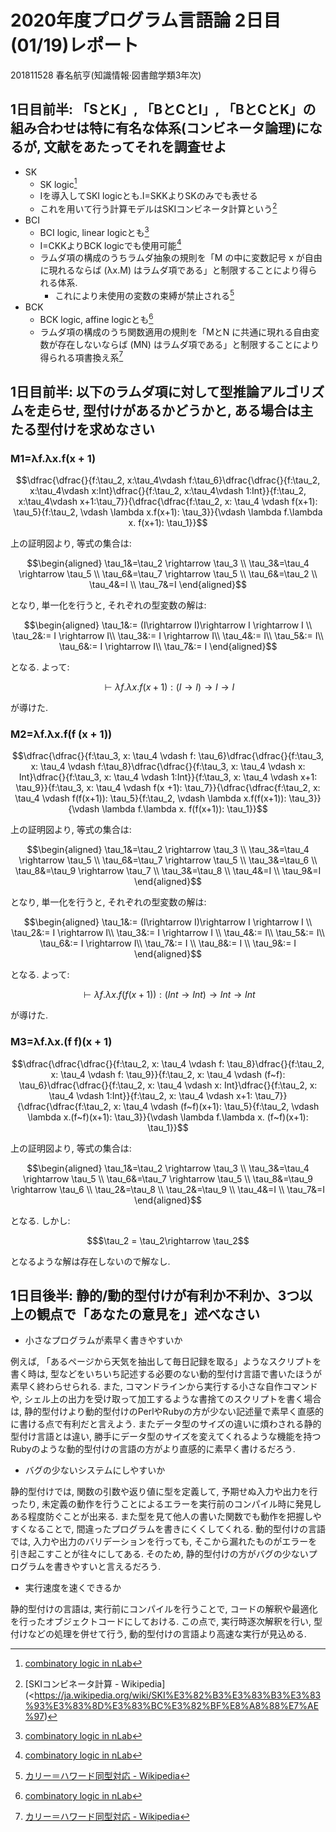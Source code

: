 # 2020年度プログラム言語論 2日目(01/19)レポート

201811528 春名航亨(知識情報‧図書館学類3年次)

## 1日目前半: 「SとK」, 「BとCとI」, 「BとCとK」の組み合わせは特に有名な体系(コンビネータ論理)になるが, 文献をあたってそれを調査せよ

- SK
  - SK logic[^1]
  - Iを導入してSKI logicとも.I=SKKよりSKのみでも表せる
  - これを用いて行う計算モデルはSKIコンビネータ計算という[^2]
- BCI
  - BCI logic, linear logicとも[^1]
  - I=CKKよりBCK logicでも使用可能[^1]
  - ラムダ項の構成のうちラムダ抽象の規則を「M の中に変数記号 x が自由に現れるならば (λx.M) はラムダ項である」と制限することにより得られる体系.
    - これにより未使用の変数の束縛が禁止される[^3]
- BCK
  - BCK logic, affine logicとも[^1]
  - ラムダ項の構成のうち関数適用の規則を「MとN に共通に現れる自由変数が存在しないならば (MN) はラムダ項である」と制限することにより得られる項書換え系[^3]

[^1]: [combinatory logic in nLab](https://ncatlab.org/nlab/show/combinatory+logic)
[^2]: [SKIコンビネータ計算 - Wikipedia](<https://ja.wikipedia.org/wiki/SKI%E3%82%B3%E3%83%B3%E3%83%93%E3%83%8D%E3%83%BC%E3%82%BF%E8%A8%88%E7%AE%97)
[^3]: [カリー＝ハワード同型対応 - Wikipedia](https://ja.wikipedia.org/wiki/%E3%82%AB%E3%83%AA%E3%83%BC%EF%BC%9D%E3%83%8F%E3%83%AF%E3%83%BC%E3%83%89%E5%90%8C%E5%9E%8B%E5%AF%BE%E5%BF%9C)

## 1日目前半: 以下のラムダ項に対して型推論アルゴリズムを走らせ, 型付けがあるかどうかと, ある場合は主たる型付けを求めなさい

### M1=λf.λx.f(x + 1)

```math
\dfrac{\dfrac{}{f:\tau_2, x:\tau_4\vdash f:\tau_6}\dfrac{\dfrac{}{f:\tau_2, x:\tau_4\vdash x:Int}\dfrac{}{f:\tau_2, x:\tau_4\vdash 1:Int}}{f:\tau_2, x:\tau_4\vdash x+1:\tau_7}}{\dfrac{\dfrac{f:\tau_2, x: \tau_4 \vdash f(x+1): \tau_5}{f:\tau_2, \vdash \lambda x.f(x+1): \tau_3}}{\vdash \lambda f.\lambda x. f(x+1): \tau_1}}
```

上の証明図より, 等式の集合は:

```math
\begin{aligned}
\tau_1&=\tau_2 \rightarrow \tau_3 \\
\tau_3&=\tau_4 \rightarrow \tau_5 \\
\tau_6&=\tau_7 \rightarrow \tau_5 \\
\tau_6&=\tau_2 \\
\tau_4&=I \\
\tau_7&=I
\end{aligned}
```

となり, 単一化を行うと, それぞれの型変数の解は:

```math
\begin{aligned}
\tau_1&:= (I\rightarrow I)\rightarrow I \rightarrow I \\
\tau_2&:= I \rightarrow I\\
\tau_3&:= I \rightarrow I\\
\tau_4&:= I\\
\tau_5&:= I\\
\tau_6&:= I \rightarrow I\\
\tau_7&:= I
\end{aligned}
```

となる. よって:

```math
\vdash λf.λx.f(x + 1): (I\rightarrow I)\rightarrow I \rightarrow I
```

が導けた.

### M2=λf.λx.f(f (x + 1))

```math
\dfrac{\dfrac{}{f:\tau_3, x: \tau_4 \vdash f: \tau_6}\dfrac{\dfrac{}{f:\tau_3, x: \tau_4 \vdash f:\tau_8}\dfrac{\dfrac{}{f:\tau_3, x: \tau_4 \vdash x: Int}\dfrac{}{f:\tau_3, x: \tau_4 \vdash 1:Int}}{f:\tau_3, x: \tau_4 \vdash x+1: \tau_9}}{f:\tau_3, x: \tau_4 \vdash f(x +1): \tau_7}}{\dfrac{\dfrac{f:\tau_2, x: \tau_4 \vdash f(f(x+1)): \tau_5}{f:\tau_2, \vdash \lambda x.f(f(x+1)): \tau_3}}{\vdash \lambda f.\lambda x. f(f(x+1)): \tau_1}}
```

上の証明図より, 等式の集合は:

```math
\begin{aligned}
\tau_1&=\tau_2 \rightarrow \tau_3 \\
\tau_3&=\tau_4 \rightarrow \tau_5 \\
\tau_6&=\tau_7 \rightarrow \tau_5 \\
\tau_3&=\tau_6 \\
\tau_8&=\tau_9 \rightarrow \tau_7 \\
\tau_3&=\tau_8 \\
\tau_4&=I \\
\tau_9&=I
\end{aligned}
```

となり, 単一化を行うと, それぞれの型変数の解は:

```math
\begin{aligned}
\tau_1&:= (I\rightarrow I)\rightarrow I \rightarrow I \\
\tau_2&:= I \rightarrow I\\
\tau_3&:= I \rightarrow I \\
\tau_4&:= I\\
\tau_5&:= I\\
\tau_6&:= I \rightarrow I\\
\tau_7&:= I \\
\tau_8&:= I \\
\tau_9&:= I
\end{aligned}
```

となる. よって:

```math
\vdash λf.λx.f(f(x + 1)): (Int \rightarrow Int )\rightarrow Int  \rightarrow Int
```

が導けた.

### M3=λf.λx.(f f)(x + 1)

```math
\dfrac{\dfrac{\dfrac{}{f:\tau_2, x: \tau_4 \vdash f: \tau_8}\dfrac{}{f:\tau_2, x: \tau_4 \vdash f: \tau_9}}{f:\tau_2, x: \tau_4 \vdash (f~f): \tau_6}\dfrac{\dfrac{}{f:\tau_2, x: \tau_4 \vdash x: Int}\dfrac{}{f:\tau_2, x: \tau_4 \vdash 1:Int}}{f:\tau_2, x: \tau_4 \vdash x+1: \tau_7}}{\dfrac{\dfrac{f:\tau_2, x: \tau_4 \vdash (f~f)(x+1): \tau_5}{f:\tau_2, \vdash \lambda x.(f~f)(x+1): \tau_3}}{\vdash \lambda f.\lambda x. (f~f)(x+1): \tau_1}}
```

上の証明図より, 等式の集合は:

```math
\begin{aligned}
\tau_1&=\tau_2 \rightarrow \tau_3 \\
\tau_3&=\tau_4 \rightarrow \tau_5 \\
\tau_6&=\tau_7 \rightarrow \tau_5 \\
\tau_8&=\tau_9 \rightarrow \tau_6 \\
\tau_2&=\tau_8 \\
\tau_2&=\tau_9 \\
\tau_4&=I \\
\tau_7&=I
\end{aligned}
```

となる. しかし:

```math
$\tau_2 = \tau_2\rightarrow \tau_2
```

となるような解は存在しないので解なし.

## 1日目後半: 静的/動的型付けが有利か不利か、3つ以上の観点で「あなたの意見を」述べなさい

- 小さなプログラムが素早く書きやすいか

例えば, 「あるページから天気を抽出して毎日記録を取る」ようなスクリプトを書く時は, 型などをいちいち記述する必要のない動的型付け言語で書いたほうが素早く終わらせられる. また, コマンドラインから実行する小さな自作コマンドや, シェル上の出力を受け取って加工するような書捨てのスクリプトを書く場合は, 静的型付けより動的型付けのPerlやRubyの方が少ない記述量で素早く直感的に書ける点で有利だと言えよう. またデータ型のサイズの違いに煩わされる静的型付け言語とは違い, 勝手にデータ型のサイズを変えてくれるような機能を持つRubyのような動的型付けの言語の方がより直感的に素早く書けるだろう.

- バグの少ないシステムにしやすいか

静的型付けでは, 関数の引数や返り値に型を定義して, 予期せぬ入力や出力を行ったり, 未定義の動作を行うことによるエラーを実行前のコンパイル時に発見しある程度防ぐことが出来る. また型を見て他人の書いた関数でも動作を把握しやすくなることで, 間違ったプログラムを書きにくくしてくれる. 動的型付けの言語では, 入力や出力のバリデーションを行っても, そこから漏れたものがエラーを引き起こすことが往々にしてある. そのため, 静的型付けの方がバグの少ないプログラムを書きやすいと言えるだろう.

- 実行速度を速くできるか

静的型付けの言語は, 実行前にコンパイルを行うことで, コードの解釈や最適化を行ったオブジェクトコードにしておける. この点で, 実行時逐次解釈を行い, 型付けなどの処理を併せて行う, 動的型付けの言語より高速な実行が見込める.
